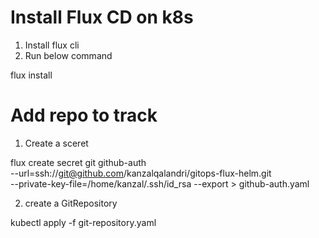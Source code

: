 # Install Flux CD on k8s

1) Install flux cli
2) Run below command

flux install

# Add repo to track

1) Create a sceret

flux create secret git github-auth \
  --url=ssh://git@github.com/kanzalqalandri/gitops-flux-helm.git \
  --private-key-file=/home/kanzal/.ssh/id_rsa --export > github-auth.yaml

2) create a GitRepository

kubectl apply -f git-repository.yaml
